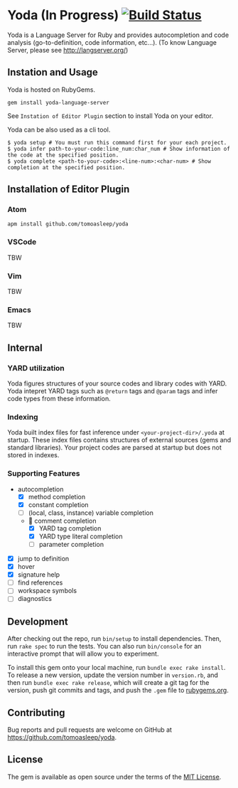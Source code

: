 # Yoda (In Progress) [![Build Status](https://travis-ci.org/tomoasleep/yoda.svg?branch=master)](https://travis-ci.org/tomoasleep/yoda)

Yoda is a Language Server for Ruby and provides autocompletion and code analysis (go-to-definition, code information, etc...).
(To know Language Server, please see http://langserver.org/)

## Instation and Usage

Yoda is hosted on RubyGems.

```
gem install yoda-language-server
```

See `Instation of Editor Plugin` section to install Yoda on your editor.


Yoda can be also used as a cli tool.

```
$ yoda setup # You must run this command first for your each project.
$ yoda infer path-to-your-code:line_num:char_num # Show information of the code at the specified position.
$ yoda complete <path-to-your-code>:<line-num>:<char-num> # Show completion at the specified position.
```

## Installation of Editor Plugin

### Atom

```
apm install github.com/tomoasleep/yoda
```

### VSCode

TBW

### Vim

TBW

### Emacs

TBW

## Internal

### YARD utilization

Yoda figures structures of your source codes and library codes with YARD.
Yoda intepret YARD tags such as `@return` tags and `@param` tags and infer code types from these information.

### Indexing

Yoda built index files for fast inference under `<your-project-dir>/.yoda` at startup.
These index files contains structures of external sources (gems and standard libraries).
Your project codes are parsed at startup but does not stored in indexes.

### Supporting Features

- autocompletion
  - [x] method completion
  - [x] constant completion
  - [ ] (local, class, instance) variable completion
  - :small_red_triangle: comment completion
    - [x] YARD tag completion
    - [x] YARD type literal completion
    - [ ] parameter completion
- [x] jump to definition
- [x] hover
- [x] signature help
- [ ] find references
- [ ] workspace symbols
- [ ] diagnostics

## Development

After checking out the repo, run `bin/setup` to install dependencies. Then, run `rake spec` to run the tests. You can also run `bin/console` for an interactive prompt that will allow you to experiment.

To install this gem onto your local machine, run `bundle exec rake install`. To release a new version, update the version number in `version.rb`, and then run `bundle exec rake release`, which will create a git tag for the version, push git commits and tags, and push the `.gem` file to [rubygems.org](https://rubygems.org).

## Contributing

Bug reports and pull requests are welcome on GitHub at https://github.com/tomoasleep/yoda.

## License

The gem is available as open source under the terms of the [MIT License](https://opensource.org/licenses/MIT).
